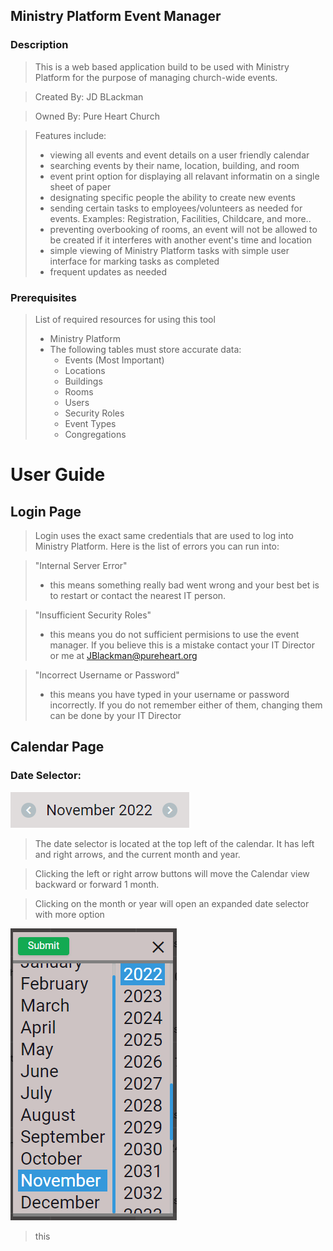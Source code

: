 ## Ministry Platform Event Manager
### Description
>This is a web based application build to be used with Ministry Platform for the purpose of managing church-wide events.

>Created By: JD BLackman

>Owned By: Pure Heart Church

>Features include:
>- viewing all events and event details on a user friendly calendar
>- searching events by their name, location, building, and room
>- event print option for displaying all relavant informatin on a single sheet of paper
>- designating specific people the ability to create new events
>- sending certain tasks to employees/volunteers as needed for events. Examples: Registration, Facilities, Childcare, and more..
>- preventing overbooking of rooms, an event will not be allowed to be created if it interferes with another event's time and location
>- simple viewing of Ministry Platform tasks with simple user interface for marking tasks as completed
>- frequent updates as needed

### Prerequisites
>List of required resources for using this tool
>- Ministry Platform
>- The following tables must store accurate data:
>   - Events (Most Important)
>   - Locations
>   - Buildings
>   - Rooms
>   - Users
>   - Security Roles
>   - Event Types
>   - Congregations

# User Guide

## Login Page
>Login uses the exact same credentials that are used to log into Ministry Platform. Here is the list of errors you can run into:

>"Internal Server Error"
>   - this means something really bad went wrong and your best bet is to restart or contact the nearest IT person.

>"Insufficient Security Roles"
>   - this means you do not sufficient permisions to use the event manager. If you believe this is a mistake contact your IT Director or me at JBlackman@pureheart.org

>"Incorrect Username or Password"
>   - this means you have typed in your username or password incorrectly. If you do not remember either of them, changing them can be done by your IT Director

## Calendar Page

### Date Selector:
![example date selector view for November 2022](/views/assets/date-selector.PNG)
>The date selector is located at the top left of the calendar. It has left and right arrows, and the current month and year.

>Clicking the left or right arrow buttons will move the Calendar view backward or forward 1 month.

>Clicking on the month or year will open an expanded date selector with more option

![example date selector expanded view for November 2022](/views/assets/date-selector-2.PNG)

>this 